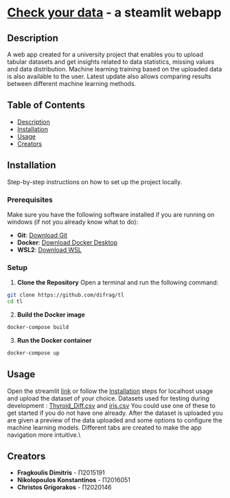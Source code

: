 # [Check your data](https://check-ur-data.streamlit.app/) - a steamlit webapp
## Description
A web app created for a university project that enables you to upload tabular datasets and get insights related to data statistics, missing values and data distribution. Machine learning training based on the uploaded data is also available to the user. Latest update also allows comparing results between different machine learning methods.

## Table of Contents
- [Description](#description)
- [Installation](#installation)
- [Usage](#usage)
- [Creators](#creators)

## Installation
Step-by-step instructions on how to set up the project locally.

### Prerequisites
Make sure you have the following software installed if you are running on windows (if not you already know what to do):
- **Git**: [Download Git](https://git-scm.com/)
- **Docker**: [Download Docker Desktop](https://www.docker.com/products/docker-desktop)
- **WSL2**: [Download WSL](https://learn.microsoft.com/en-us/windows/wsl/install)

### Setup
1. **Clone the Repository**
Open a terminal and run the following command:
```bash
git clone https://github.com/difrag/tl
cd tl
```
2. **Build the Docker image**
```bash
docker-compose build
```

3. **Run the Docker container**
```bash
docker-compose up
```
## Usage
Open the streamlit [link](https://check-your-data.streamlit.app/) or follow the [Installation](#installation) steps for localhost usage and upload the dataset of your choice. Datasets used for testing during development : [Thyroid_Diff.csv](https://github.com/difrag/tl/files/15456731/Thyroid_Diff.csv) and [iris.csv](https://github.com/difrag/tl/files/15456730/iris.csv) You could use one of these to get started if you do not have one already. After the dataset is uploaded you are given a preview of the data uploaded and some options to configure the machine learning models. Different tabs are created to make the app navigation more intuitive.\

## Creators
- **Fragkoulis Dimitris** - Π2015191
- **Nikolopoulos Konstantinos** - Π2016051
- **Christos Grigorakos** - Π2020146


